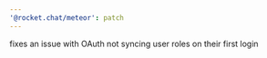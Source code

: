 ```yaml
---
'@rocket.chat/meteor': patch
---
```


fixes an issue with OAuth not syncing user roles on their first login
